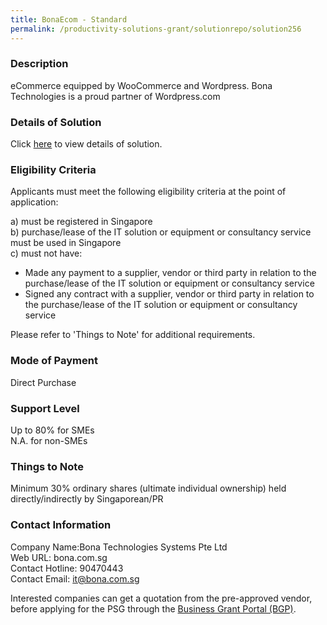 ```yaml
---
title: BonaEcom - Standard
permalink: /productivity-solutions-grant/solutionrepo/solution256
---
```


### Description

eCommerce equipped by WooCommerce and Wordpress. 
Bona Technologies is a proud partner of Wordpress.com


### Details of Solution

Click <a href='https://www.gobusiness.gov.sg/images/psg/Bona_Technologies_Systems_BonaEcom_20200152_Annex_3_20200625151725_Part_1.pdf' target='_blank'>here</a> to view details of solution.

### Eligibility Criteria

Applicants must meet the following eligibility criteria at the point of application:

a) must be registered in Singapore <br>
b) purchase/lease of the IT solution or equipment or consultancy service must be used in Singapore <br>
c) must not have:
- Made any payment to a supplier, vendor or third party in relation to the purchase/lease of the IT solution or equipment or consultancy service
- Signed any contract with a supplier, vendor or third party in relation to the purchase/lease of the IT solution or equipment or consultancy service

Please refer to 'Things to Note' for additional requirements.

### Mode of Payment
Direct Purchase

### Support Level
Up to 80% for SMEs <br>
N.A. for non-SMEs

### Things to Note
Minimum 30% ordinary shares (ultimate individual ownership) held directly/indirectly by Singaporean/PR

### Contact Information
Company Name:Bona Technologies Systems Pte Ltd <br>Web URL: bona.com.sg <br>Contact Hotline: 90470443 <br>Contact Email: it@bona.com.sg <br>

Interested companies can get a quotation from the pre-approved vendor, before applying for the PSG through the <a target='_blank' href='https://www.businessgrants.gov.sg/'>Business Grant Portal (BGP)</a>.
